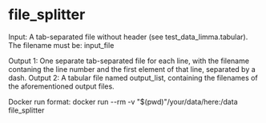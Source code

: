 # file_splitter

Input: A tab-separated file without header (see test_data_limma.tabular). The filename must be: input_file

Output 1: One separate tab-separated file for each line, with the filename contaning the line number and the first element of that line, separated by a dash.
Output 2: A tabular file named output_list, containing the filenames of the aforementioned output files.

Docker run format: docker run --rm -v "$(pwd)"/your/data/here:/data file_splitter
